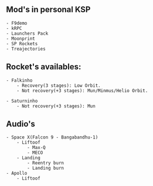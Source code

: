 ## Mod's in personal KSP
	- F9demo
	- kRPC
	- Launchers Pack
	- Moonprint
	- SP Rockets
	- Treajectories

## Rocket's availables:
	- Falkinho
		- Recovery(3 stages): Low Orbit.
		- Not recovery(+3 stages): Mun/Minmus/Helio Orbit.

	- Saturninho
		- Not recovery(+3 stages): Mun

## Audio's
	- Space X(Falcon 9 - Bangabandhu-1)
		- Liftoof
			- Max-Q
			- MECO
		- Landing
			- Reentry burn
			- Landing burn
	- Apollo
		- Liftoof
